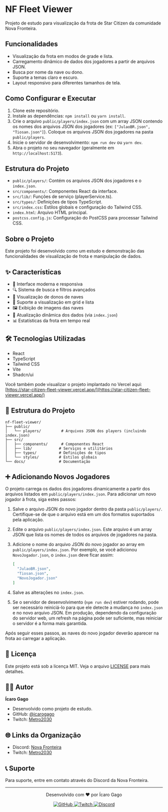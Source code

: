 # NF Fleet Viewer

Projeto de estudo para visualização da frota de Star Citizen da comunidade Nova Fronteira.

## Funcionalidades

- Visualização da frota em modos de grade e lista.
- Carregamento dinâmico de dados dos jogadores a partir de arquivos JSON.
- Busca por nome da nave ou dono.
- Suporte a temas claro e escuro.
- Layout responsivo para diferentes tamanhos de tela.

## Como Configurar e Executar

1. Clone este repositório.
2. Instale as dependências: `npm install` ou `yarn install`.
3. Crie o arquivo `public/players/index.json` com um array JSON contendo os nomes dos arquivos JSON dos jogadores (ex: `["JulaoBR.json", "Tiosan.json"]`). Coloque os arquivos JSON dos jogadores na pasta `public/players`.
4. Inicie o servidor de desenvolvimento: `npm run dev` ou `yarn dev`.
5. Abra o projeto no seu navegador (geralmente em `http://localhost:5173`).

## Estrutura do Projeto

- `public/players/`: Contém os arquivos JSON dos jogadores e o `index.json`.
- `src/components/`: Componentes React da interface.
- `src/lib/`: Funções de serviço (playerService.ts).
- `src/types/`: Definições de tipos TypeScript.
- `src/index.css`: Estilos globais e configuração do Tailwind CSS.
- `index.html`: Arquivo HTML principal.
- `postcss.config.js`: Configuração do PostCSS para processar Tailwind CSS.

## Sobre o Projeto

Este projeto foi desenvolvido como um estudo e demonstração das funcionalidades de visualização de frota e manipulação de dados.

## ✨ Características

- 🎨 Interface moderna e responsiva
- 🔍 Sistema de busca e filtros avançados
- 👥 Visualização de donos de naves
- 📱 Suporte a visualização em grid e lista
- 🖼️ Exibição de imagens das naves
- 🔄 Atualização dinâmica dos dados (via `index.json`)
- 📊 Estatísticas da frota em tempo real

## 🛠️ Tecnologias Utilizadas

- React
- TypeScript
- Tailwind CSS
- Vite
- Shadcn/ui

Você também pode visualizar o projeto implantado no Vercel aqui:
[https://star-citizen-fleet-viewer.vercel.app/](https://star-citizen-fleet-viewer.vercel.app/)

## 📁 Estrutura do Projeto

```
nf-fleet-viewer/
├── public/
│   └── players/         # Arquivos JSON dos players (incluindo index.json)
├── src/
│   ├── components/      # Componentes React
│   ├── lib/            # Serviços e utilitários
│   ├── types/          # Definições de tipos
│   └── styles/         # Estilos globais
└── docs/               # Documentação
```

## ➕ Adicionando Novos Jogadores

O projeto carrega os dados dos jogadores dinamicamente a partir dos arquivos listados em `public/players/index.json`. Para adicionar um novo jogador à frota, siga estes passos:

1.  Salve o arquivo JSON do novo jogador dentro da pasta `public/players/`. Certifique-se de que o arquivo está em um dos formatos suportados pela aplicação.
2.  Edite o arquivo `public/players/index.json`. Este arquivo é um array JSON que lista os nomes de todos os arquivos de jogadores na pasta.
3.  Adicione o nome do arquivo JSON do novo jogador ao array em `public/players/index.json`. Por exemplo, se você adicionou `NovoJogador.json`, o `index.json` deve ficar assim:

    ```json
    [
      "JulaoBR.json",
      "Tiosan.json",
      "NovoJogador.json"
    ]
    ```

4.  Salve as alterações no `index.json`.
5.  Se o servidor de desenvolvimento (`npm run dev`) estiver rodando, pode ser necessário reiniciá-lo para que ele detecte a mudança no `index.json` e no novo arquivo JSON. Em produção, dependendo da configuração do servidor web, um refresh na página pode ser suficiente, mas reiniciar o servidor é a forma mais garantida.

Após seguir esses passos, as naves do novo jogador deverão aparecer na frota ao carregar a aplicação.

## 📝 Licença

Este projeto está sob a licença MIT. Veja o arquivo [LICENSE](LICENSE) para mais detalhes.

## 👨‍💻 Autor

**Ícaro Gago**
- Desenvolvido como projeto de estudo.
- GitHub: [@icarogago](https://github.com/icarogago)
- Twitch: [Metro2030](https://www.twitch.tv/metro2030)

## 🌐 Links da Organização

- Discord: [Nova Fronteira](https://discord.gg/novafronteira)
- Twitch: [Metro2030](https://www.twitch.tv/metro2030)

## 📞 Suporte

Para suporte, entre em contato através do Discord da Nova Fronteira.

---

<div align="center">
  <p>Desenvolvido com ❤️ por Ícaro Gago</p>
  <p>
    <a href="https://github.com/icarogago/star-citizen-fleet-viewer">
      <img src="https://img.shields.io/badge/GitHub-100000?style=for-the-badge&logo=github&logoColor=white" alt="GitHub"/>
    </a>
    <a href="https://www.twitch.tv/metro2030">
      <img src="https://img.shields.io/badge/Twitch-9146FF?style=for-the-badge&logo=twitch&logoColor=white" alt="Twitch"/>
    </a>
    <a href="https://discord.gg/novafronteira">
      <img src="https://img.shields.io/badge/Discord-7289DA?style=for-the-badge&logo=discord&logoColor=white" alt="Discord"/>
    </a>
  </p>
</div>
